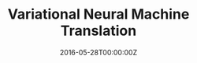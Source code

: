 ---
title: "Variational Neural Machine Translation"
authors:
- Biao Zhang
- Deyi Xiong
- Jinsong Su
- Hong Duan
- Min Zhang
author_notes:
- 
- 
- 
- 
- 
date: "2016-05-28T00:00:00Z"
publishDate: "2025-05-28T13:13:03+00:00"
publication_types: [1）文本机器翻译]
publication: "**In Proc. of EMNLP 2016.** (CCF-B类)"
---